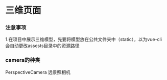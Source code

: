 # 三维页面

### 注意事项

1.在项目中展示三维模型，先要将模型放在公共文件夹中（static），以为vue-cli会自动更改assests目录中的资源路径



### camera的种类

PerspectiveCamera  远景照相机

